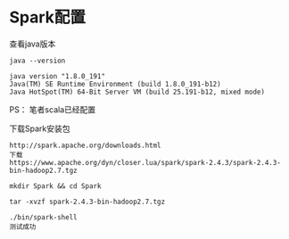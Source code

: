 # Spark配置

查看java版本

```shell
java --version

java version "1.8.0_191"
Java(TM) SE Runtime Environment (build 1.8.0_191-b12)
Java HotSpot(TM) 64-Bit Server VM (build 25.191-b12, mixed mode)
```

PS： 笔者scala已经配置

下载Spark安装包
```
http://spark.apache.org/downloads.html
下载
https://www.apache.org/dyn/closer.lua/spark/spark-2.4.3/spark-2.4.3-bin-hadoop2.7.tgz

mkdir Spark && cd Spark

tar -xvzf spark-2.4.3-bin-hadoop2.7.tgz

./bin/spark-shell
测试成功
```
